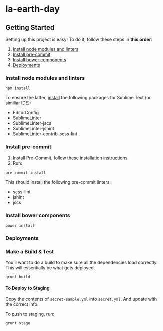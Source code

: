 # la-earth-day

## Getting Started

Setting up this project is easy! 
To do it, follow these steps in **this order**:

1. [Install node modules and linters](#install-node-modules)
2. [Install pre-commit](#install-pre-commit)
3. [Install bower components](#install-bower-components)
4. [Deployments](#deployments)

### Install node modules and linters

```
npm install
```
To ensure the latter, [install](https://packagecontrol.io/installation) the following packages for Sublime Text (or similiar IDE):

- EditorConfig
- SublimeLinter
- SublimeLinter-jscs
- SublimeLinter-jshint
- SublimeLinter-contrib-scss-lint

### Install pre-commit

1. Install Pre-Commit, follow [these installation instructions](http://pre-commit.com/#install).
2. Run:
```
pre-commit install
```

This should install the following pre-commit linters:
- scss-lint
- jshint
- jscs

### Install bower components

```
bower install
```

### Deployments

### Make a Build & Test

You’ll want to do a build to make sure all the dependencies load correctly. This will essentially be what gets deployed.

```
grunt build
```

#### To Deploy to Staging

Copy the contents of `secret-sample.yml` into `secret.yml`. And update with the correct info.

To push to staging, run:
```
grunt stage
```
